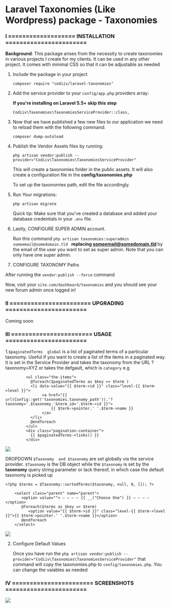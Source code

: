 # Laravel Taxonomies (Like Wordpress) package - Taxonomies

### I ===================  INSTALLATION =======================

<strong>Background</strong>: This package arises from the necessity to create taxonomies in various projects I create for my clients. It can be used in any other project. It comes with minimal CSS so that it can be adjustable as needed

1. Include the package in your project

    ```
    composer require "codiiv/laravel-taxonomies"
    
    ```

2. Add the service provider to your `config/app.php` providers array:

   **If you're installing on Laravel 5.5+ skip this step**

    ```
    Codiiv\Taxonomies\TaxonomiesServiceProvider::class,
    ```
3. Now that we have published a few new files to our application we need to reload them with the following command:

    ```
    composer dump-autoload
    ```


4. Publish the Vendor Assets files by running:

    ```
    php artisan vendor:publish --provider="Codiiv\Taxonomies\TaxonomiesServiceProvider"

    ```

    This will create a taxonomies folder in the public assets. It will also create a configuration file in the <strong>config/taxonomies.php</strong>

    To set up the taxonomies path, edit the file accordingly.

5. Run Your migrations:

    ```
    php artisan migrate

    ```

    Quick tip: Make sure that you've created a database and added your database credentials in your `.env` file.


6. Lastly, CONFIGURE SUPER ADMIN account.

    Run this command `php artisan taxonomies:superadmin someemail@somedomain.tld `  <strong>replacing someemail@somedomain.tld </strong> by the email of the user you want to set  as super admin. Note that you can only have one super admin.

7. CONFIGURE TAXONOMY Paths

  After running the ``` vendor:publish --force ``` command

Now, visit your ``` site.com/dashboard/taxonomies ``` and you should see your new forum admin once logged in!

### II  ======================= UPGRADING  =======================

Coming soon


### III  ======================= USAGE  =======================

1.``` $paginatedTerms  global ``` is a list of paginated terms of a particular taxonomy. Useful if you want to create a list of the items in a paginated way.  It is set in the Service Provider and takes the taxonomy from the URL ?taxonomy=XYZ or takes the  defgault, which is ```category``` e.g 

```
         <ul class="the-items">
           @foreach($paginatedTerms as $key => $term )
           <li data-value="{{ $term->id }}" class="level-{{ $term->level }}">
                <a href="{{ url(Config::get('taxonomies.taxonomy_path')).'?taxonomy='.$taxonomy.'&term_id='.$term->id }}">
                    {{ $term->pointer.' '.$term->name }}
                </a>
           </li>
           @endforeach
         </ul>
         <div class="pagination-container">
           {{ $paginatedTerms->links() }}
         </div>

```
![](https://raw.githubusercontent.com/codiiv/laravel-taxonomies/master/screenshot2.png)


DROPDOWN 
```$Taxonomy  and $taxonomy``` are set  globally via the service provider. ```$Taxonomy``` is the DB object while the ```$taxonomy``` is set by the <strong>taxonomy</strong> query string parameter or lack thereof, in which case the default  taxonomy is picked up

``` <?php $terms = $Taxonomy::sortedTerms($taxonomy, null, 0, []); ?> ```

``` 
    <select class="parent" name="parent">
       <option value=""> — — — — {{ __("Choose One") }} — — — — </option>
       @foreach($terms as $key => $term)
          <option value="{{ $term->id }}" class="level-{{ $term->level }}">{{ $term->pointer.' '.$term->name }}</option>
       @endforeach
    </select>
```
![](https://raw.githubusercontent.com/codiiv/laravel-taxonomies/master/dropdown.png)

2. Configure Default Values

    Once you have run the ``` php artisan vendor:publish --provider="Codiiv\Taxonomies\TaxonomiesServiceProvider" ``` that command will copy the taxonomies.php  to  ``` config/taxonomies.php ```. You can change the vaiables as needed


### IV  ======================= SCREENSHOTS  =======================

![](https://raw.githubusercontent.com/codiiv/laravel-taxonomies/master/screenshot1.png)

